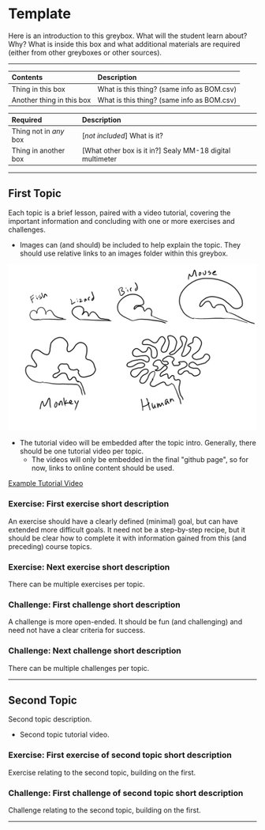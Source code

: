 # Template

Here is an introduction to this greybox. What will the student learn about? Why? What is inside this box and what additional materials are required (either from other greyboxes or other sources).

----

Contents                  |Description
:-------------------------|:-------------------------
Thing in this box         |What is this thing? (same info as BOM.csv)
Another thing in this box |What is this thing? (same info as BOM.csv)

Required                  |Description
:-------------------------|:-------------------------
Thing not in *any* box    |[*not included*] What is it?
Thing in another box      |[What other box is it in?] Sealy MM-18 digital multimeter

----

## First Topic

Each topic is a brief lesson, paired with a video tutorial, covering the important information and concluding with one or more exercises and challenges.

- Images can (and should) be included to help explain the topic. They should use relative links to an images folder within this greybox.

![Example Image](_images/example.png)

- The tutorial video will be embedded after the topic intro. Generally, there should be one tutorial video per topic.
  - The videos will only be embedded in the final "github page", so for now, links to online content should be used.

[Example Tutorial Video](https://vimeo.com/429214252)

### Exercise: First exercise short description

An exercise should have a clearly defined (minimal) goal, but can have extended more difficult goals. It need not be a step-by-step recipe, but it should be clear how to complete it with information gained from this (and preceding) course topics.

### Exercise: Next exercise short description

There can be multiple exercises per topic.

### Challenge: First challenge short description

A challenge is more open-ended. It should be fun (and challenging) and need not have a clear criteria for success.

### Challenge: Next challenge short description

There can be multiple challenges per topic.

----

## Second Topic

Second topic description.

- Second topic tutorial video.

### Exercise: First exercise of second topic short description

Exercise relating to the second topic, building on the first.

### Challenge: First challenge of second topic short description

Challenge relating to the second topic, building on the first.

----
